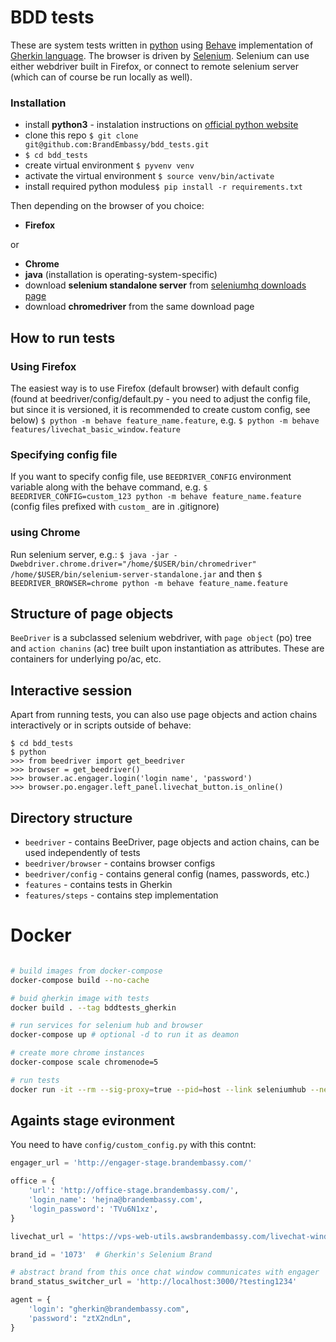 # BDD tests
These are system tests written in [python](http://www.python.org) using [Behave](http://pythonhosted.org/behave/) implementation of [Gherkin language](http://pythonhosted.org/behave/philosophy.html#the-gherkin-language).
The browser is driven by [Selenium](http://www.seleniumhq.org). Selenium can use either webdriver built in Firefox, or connect to remote selenium server (which can of course be run locally as well).

### Installation
- install **python3** - instalation instructions on [official python website](http://www.python.org)
- clone this repo ```$ git clone git@github.com:BrandEmbassy/bdd_tests.git```
- ```$ cd bdd_tests```
- create virtual environment ```$ pyvenv venv```
- activate the virtual environment ```$ source venv/bin/activate```
- install required python modules```$ pip install -r requirements.txt```

Then depending on the browser of you choice:
- **Firefox**

or
- **Chrome**
- **java** (installation is operating-system-specific)
- download **selenium standalone server** from [seleniumhq downloads page](http://www.seleniumhq.org/download/)
- download **chromedriver** from the same download page

## How to run tests
### Using Firefox
The easiest way is to use Firefox (default browser) with default config (found at beedriver/config/default.py - you need to adjust the config file, but since it is versioned, it is recommended to create custom config, see below)
```$ python -m behave feature_name.feature```, e.g. ```$ python -m behave features/livechat_basic_window.feature```

### Specifying config file
If you want to specify config file, use `BEEDRIVER_CONFIG` environment variable along with the behave command, e.g.
```$ BEEDRIVER_CONFIG=custom_123 python -m behave feature_name.feature```
(config files prefixed with `custom_` are in .gitignore)

### using Chrome
Run selenium server, e.g.:
```$ java -jar -Dwebdriver.chrome.driver="/home/$USER/bin/chromedriver" /home/$USER/bin/selenium-server-standalone.jar```
 and then
```$ BEEDRIVER_BROWSER=chrome python -m behave feature_name.feature```

## Structure of page objects
```BeeDriver``` is a subclassed selenium webdriver, with `page object` (po) tree and `action chanins` (ac) tree built upon instantiation as attributes. These are containers for underlying po/ac, etc.

## Interactive session
Apart from running tests, you can also use page objects and action chains interactively or in scripts outside of behave:
```
$ cd bdd_tests
$ python
>>> from beedriver import get_beedriver
>>> browser = get_beedriver()
>>> browser.ac.engager.login('login name', 'password')
>>> browser.po.engager.left_panel.livechat_button.is_online()
```

## Directory structure
- `beedriver` - contains BeeDriver, page objects and action chains, can be used independently of tests
- `beedriver/browser` - contains browser configs
- `beedriver/config` - contains general config (names, passwords, etc.)
- `features` - contains tests in Gherkin
- `features/steps` - contains step implementation

# Docker
```bash

# build images from docker-compose
docker-compose build --no-cache

# buid gherkin image with tests
docker build . --tag bddtests_gherkin

# run services for selenium hub and browser
docker-compose up # optional -d to run it as deamon

# create more chrome instances 
docker-compose scale chromenode=5

# run tests
docker run -it --rm --sig-proxy=true --pid=host --link seleniumhub --net bddtests_default -v'/home/achse/www/brandembassy/bdd_tests:/var/app' -w'/var/app' bddtests_gherkin 
```

## Againts stage evironment

You need to have `config/custom_config.py` with this contnt:

```py
engager_url = 'http://engager-stage.brandembassy.com/'

office = {
    'url': 'http://office-stage.brandembassy.com/',
    'login_name': 'hejna@brandembassy.com',
    'login_password': 'TVu6N1xz',
}

livechat_url = 'https://vps-web-utils.awsbrandembassy.com/livechat-window-gherkin/'

brand_id = '1073'  # Gherkin's Selenium Brand

# abstract brand from this once chat window communicates with engager
brand_status_switcher_url = 'http://localhost:3000/?testing1234'

agent = {
    'login': "gherkin@brandembassy.com",
    'password': "ztX2ndLn",
}
```
